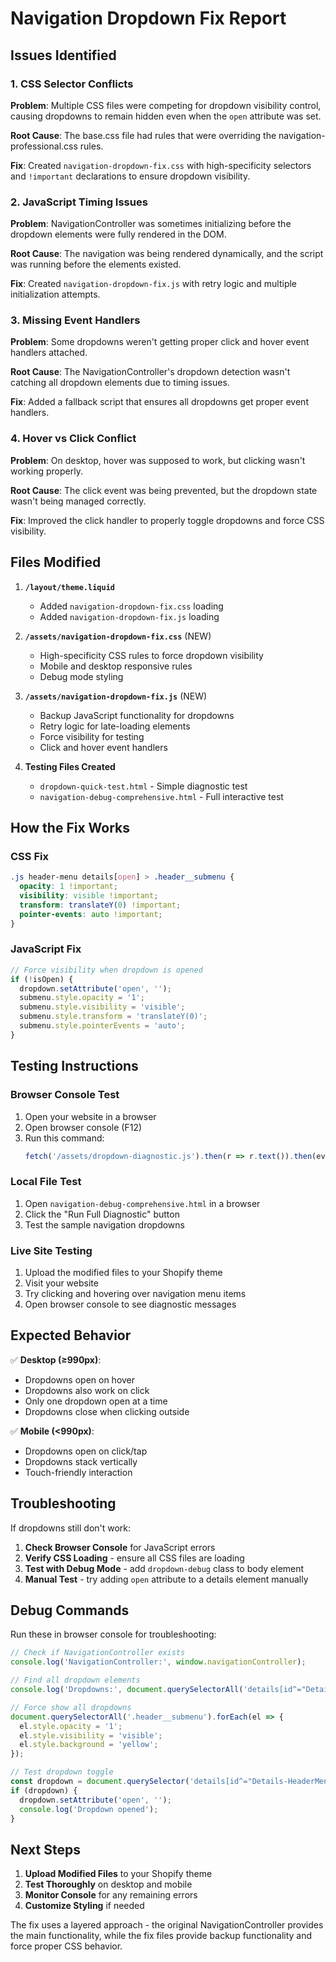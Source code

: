 # Navigation Dropdown Fix Report

## Issues Identified

### 1. **CSS Selector Conflicts**
**Problem**: Multiple CSS files were competing for dropdown visibility control, causing dropdowns to remain hidden even when the `open` attribute was set.

**Root Cause**: The base.css file had rules that were overriding the navigation-professional.css rules.

**Fix**: Created `navigation-dropdown-fix.css` with high-specificity selectors and `!important` declarations to ensure dropdown visibility.

### 2. **JavaScript Timing Issues**
**Problem**: NavigationController was sometimes initializing before the dropdown elements were fully rendered in the DOM.

**Root Cause**: The navigation was being rendered dynamically, and the script was running before the elements existed.

**Fix**: Created `navigation-dropdown-fix.js` with retry logic and multiple initialization attempts.

### 3. **Missing Event Handlers**
**Problem**: Some dropdowns weren't getting proper click and hover event handlers attached.

**Root Cause**: The NavigationController's dropdown detection wasn't catching all dropdown elements due to timing issues.

**Fix**: Added a fallback script that ensures all dropdowns get proper event handlers.

### 4. **Hover vs Click Conflict**
**Problem**: On desktop, hover was supposed to work, but clicking wasn't working properly.

**Root Cause**: The click event was being prevented, but the dropdown state wasn't being managed correctly.

**Fix**: Improved the click handler to properly toggle dropdowns and force CSS visibility.

## Files Modified

1. **`/layout/theme.liquid`**
   - Added `navigation-dropdown-fix.css` loading
   - Added `navigation-dropdown-fix.js` loading

2. **`/assets/navigation-dropdown-fix.css`** (NEW)
   - High-specificity CSS rules to force dropdown visibility
   - Mobile and desktop responsive rules
   - Debug mode styling

3. **`/assets/navigation-dropdown-fix.js`** (NEW)
   - Backup JavaScript functionality for dropdowns
   - Retry logic for late-loading elements
   - Force visibility for testing
   - Click and hover event handlers

4. **Testing Files Created**
   - `dropdown-quick-test.html` - Simple diagnostic test
   - `navigation-debug-comprehensive.html` - Full interactive test

## How the Fix Works

### CSS Fix
```css
.js header-menu details[open] > .header__submenu {
  opacity: 1 !important;
  visibility: visible !important;
  transform: translateY(0) !important;
  pointer-events: auto !important;
}
```

### JavaScript Fix
```javascript
// Force visibility when dropdown is opened
if (!isOpen) {
  dropdown.setAttribute('open', '');
  submenu.style.opacity = '1';
  submenu.style.visibility = 'visible';
  submenu.style.transform = 'translateY(0)';
  submenu.style.pointerEvents = 'auto';
}
```

## Testing Instructions

### Browser Console Test
1. Open your website in a browser
2. Open browser console (F12)
3. Run this command:
   ```javascript
   fetch('/assets/dropdown-diagnostic.js').then(r => r.text()).then(eval)
   ```

### Local File Test
1. Open `navigation-debug-comprehensive.html` in a browser
2. Click the "Run Full Diagnostic" button
3. Test the sample navigation dropdowns

### Live Site Testing
1. Upload the modified files to your Shopify theme
2. Visit your website
3. Try clicking and hovering over navigation menu items
4. Open browser console to see diagnostic messages

## Expected Behavior

✅ **Desktop (≥990px)**:
- Dropdowns open on hover
- Dropdowns also work on click
- Only one dropdown open at a time
- Dropdowns close when clicking outside

✅ **Mobile (<990px)**:
- Dropdowns open on click/tap
- Dropdowns stack vertically
- Touch-friendly interaction

## Troubleshooting

If dropdowns still don't work:

1. **Check Browser Console** for JavaScript errors
2. **Verify CSS Loading** - ensure all CSS files are loading
3. **Test with Debug Mode** - add `dropdown-debug` class to body element
4. **Manual Test** - try adding `open` attribute to a details element manually

## Debug Commands

Run these in browser console for troubleshooting:

```javascript
// Check if NavigationController exists
console.log('NavigationController:', window.navigationController);

// Find all dropdown elements
console.log('Dropdowns:', document.querySelectorAll('details[id^="Details-HeaderMenu-"]'));

// Force show all dropdowns
document.querySelectorAll('.header__submenu').forEach(el => {
  el.style.opacity = '1';
  el.style.visibility = 'visible';
  el.style.background = 'yellow';
});

// Test dropdown toggle
const dropdown = document.querySelector('details[id^="Details-HeaderMenu-"]');
if (dropdown) {
  dropdown.setAttribute('open', '');
  console.log('Dropdown opened');
}
```

## Next Steps

1. **Upload Modified Files** to your Shopify theme
2. **Test Thoroughly** on desktop and mobile
3. **Monitor Console** for any remaining errors
4. **Customize Styling** if needed

The fix uses a layered approach - the original NavigationController provides the main functionality, while the fix files provide backup functionality and force proper CSS behavior.
